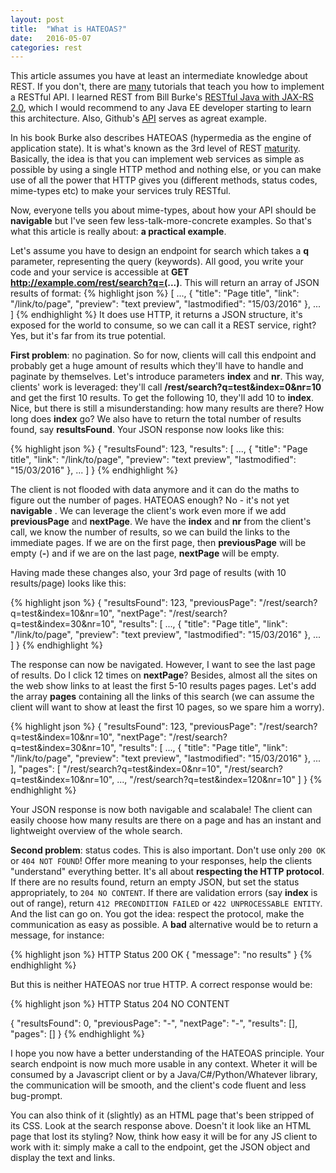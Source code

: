 ```yaml
---
layout: post
title:  "What is HATEOAS?"
date:   2016-05-07
categories: rest
---
```


This article assumes you have at least an intermediate knowledge about REST. If you don't, there are [many](https://www.google.ro/webhp?sourceid=chrome-instant&ion=1&espv=2&ie=UTF-8#q=rest%20tutorial) tutorials that teach you how to implement a RESTful API. I learned REST from Bill Burke's [RESTful Java with JAX-RS 2.0](http://shop.oreilly.com/product/0636920028925.do), which I would recommend to any Java EE developer starting to learn this architecture. Also, Github's [API](https://api.github.com/) serves as agreat example.

In his book Burke also describes HATEOAS (hypermedia as the engine of application state). It is what's known as the 3rd level of REST [maturity](http://martinfowler.com/articles/richardsonMaturityModel.html). Basically, the idea is that you can implement web services as simple as possible by using a single HTTP method and nothing else, or you can make use of all the power that HTTP gives you (different methods, status codes, mime-types etc) to make your services truly RESTful. 

Now, everyone tells you about mime-types, about how your API should be **navigable** but I've seen few less-talk-more-concrete examples. So that's what this article is really about: **a practical example**.

Let's assume you have to design an endpoint for search which takes a **q** parameter, representing the query (keywords). All good, you write your code and your service is accessible at **GET http://example.com/rest/search?q=(...)**. This will return an array of JSON results of format: 
{% highlight json %}
[
...,
{
    "title": "Page title",
    "link": "/link/to/page",
    "preview": "text preview",
    "lastmodified": "15/03/2016"
},
...
]
{% endhighlight %}
It does use HTTP, it returns a JSON structure, it's exposed for the world to consume, so we can call it a REST service, right? Yes, but it's far from its true potential. 

**First problem**: no pagination. So for now, clients will call this endpoint and probably get a huge amount of results which they'll have to handle and paginate by themselves. Let's introduce parameters **index** and **nr**. This way, clients' work is leveraged: they'll call **/rest/search?q=test&index=0&nr=10** and get the first 10 results. To get the following 10, they'll add 10 to **index**. Nice, but there is still a misunderstanding: how many results are there? How long does **index** go? We also have to return the total number of results found, say **resultsFound**.
Your JSON response now looks like this:

{% highlight json %}
{
    "resultsFound": 123,
    "results": [
                 ...,
                 {
                     "title": "Page title",
                     "link": "/link/to/page",
                     "preview": "text preview",
                     "lastmodified": "15/03/2016"
                  },
                  ...
                ]
}
{% endhighlight %}

The client is not flooded with data anymore and it can do the maths to figure out the number of pages. HATEOAS enough? No - it's not yet **navigable** . 
We can leverage the client's work even more if we add **previousPage** and **nextPage**. We have the **index** and **nr** from the client's call, we know the number of results, so we can build the links to the immediate pages. If we are on the first page, then **previousPage** will be empty (**-**) and if we are on the last page, **nextPage** will be empty. 

Having made these changes also, your 3rd page of results (with 10 results/page) looks like this: 

{% highlight json %}
{
    "resultsFound": 123,
    "previousPage": "/rest/search?q=test&index=10&nr=10",
    "nextPage": "/rest/search?q=test&index=30&nr=10",
    "results": [
                 ...,
                 {
                     "title": "Page title",
                     "link": "/link/to/page",
                     "preview": "text preview",
                     "lastmodified": "15/03/2016"
                  },
                  ...
                ]
}
{% endhighlight %}

The response can now be navigated. However, I want to see the last page of results. Do I click 12 times on **nextPage**? Besides, almost all the sites on the web show links to at least the first 5-10 results pages pages. Let's add the array **pages** containing all the links of this search (we can assume the client will want to show at least the first 10 pages, so we spare him a worry).

{% highlight json %}
{
    "resultsFound": 123,
    "previousPage": "/rest/search?q=test&index=10&nr=10",
    "nextPage": "/rest/search?q=test&index=30&nr=10",
    "results": [
                 ...,
                 {
                     "title": "Page title",
                     "link": "/link/to/page",
                     "preview": "text preview",
                     "lastmodified": "15/03/2016"
                  },
                  ...
                ],
    "pages": [
                 "/rest/search?q=test&index=0&nr=10",
                 "/rest/search?q=test&index=10&nr=10",
                 ...,
                 "/rest/search?q=test&index=120&nr=10"
             ]
}
{% endhighlight %}

Your JSON response is now both navigable and scalabale! The client can easily choose how many results are there on a page and has an instant and lightweight overview of the whole search.

**Second problem**: status codes. This is also important. Don't use only ``200 OK`` or ``404 NOT FOUND``! Offer more meaning to your responses, help the clients "understand" everything better. It's all about **respecting the HTTP protocol**. If there are no results found, return an empty JSON, but set the status appropriately, to ``204 NO CONTENT``. If there are validation errors (say **index** is out of range), return ``412 PRECONDITION FAILED`` or ``422 UNPROCESSABLE ENTITY``. And the list can go on. You got the idea: respect the protocol, make the communication as easy as possible. A **bad** alternative would be to return a message, for instance:

{% highlight json %}
HTTP Status 200 OK
{
    "message": "no results"
}
{% endhighlight %}

But this is neither HATEOAS nor true HTTP. A correct response would be:

{% highlight json %}
HTTP Status 204 NO CONTENT

{
    "resultsFound": 0,
    "previousPage": "-",
    "nextPage": "-",
    "results": [],
    "pages": []
}
{% endhighlight %}

I hope you now have a better understanding of the HATEOAS principle. Your search endpoint is now much more usable in any context. Wheter it will be consumed by a Javascript client or by a Java/C#/Python/Whatever library, the communication will be smooth, and the client's code fluent and less bug-prompt. 

You can also think of it (slightly) as an HTML page that's been stripped of its CSS. Look at the search response above. Doesn't it look like an HTML page that lost its styling? Now, think how easy it will be for any JS client to work with it: simply make a call to the endpoint, get the JSON object and display the text and links. 

